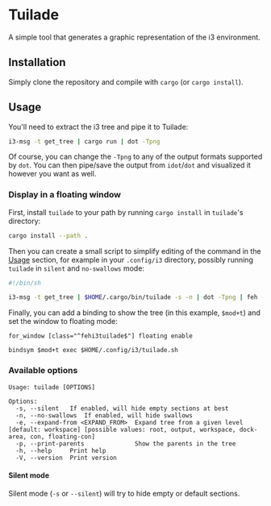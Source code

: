 # Tuilade

A simple tool that generates a graphic representation of the i3 environment.

## Installation

Simply clone the repository and compile with `cargo` (or `cargo install`).

## Usage

You'll need to extract the i3 tree and pipe it to Tuilade:

```bash
i3-msg -t get_tree | cargo run | dot -Tpng
```

Of course, you can change the `-Tpng` to any of the output formats supported by
`dot`. You can then pipe/save the output from `idot`/`dot` and visualized it
however you want as well.

### Display in a floating window

First, install `tuilade` to your path by running `cargo install` in `tuilade`'s
directory:

```bash
cargo install --path .
```

Then you can create a small script to simplify editing of the command in the
[Usage](#usage) section, for example in your `.config/i3` directory, possibly
running `tuilade` in `silent` and `no-swallows` mode:

```sh
#!/bin/sh

i3-msg -t get_tree | $HOME/.cargo/bin/tuilade -s -n | dot -Tpng | feh --class fehi3tuilade -
```

Finally, you can add a binding to show the tree (in this example, `$mod+t`) and
set the window to floating mode:

```
for_window [class="^fehi3tuilade$"] floating enable

bindsym $mod+t exec $HOME/.config/i3/tuilade.sh
```

### Available options

```
Usage: tuilade [OPTIONS]

Options:
  -s, --silent   If enabled, will hide empty sections at best
  -n, --no-swallows  If enabled, will hide swallows
  -e, --expand-from <EXPAND_FROM>  Expand tree from a given level [default: workspace] [possible values: root, output, workspace, dock-area, con, floating-con]
  -p, --print-parents              Show the parents in the tree
  -h, --help     Print help
  -V, --version  Print version
```

#### Silent mode

Silent mode (`-s` or `--silent`) will try to hide empty or default sections.

